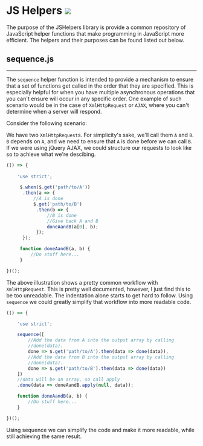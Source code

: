 # JS Helpers ![](https://api.travis-ci.org/JacobHeater/JSHelpers.svg?branch=master)

The purpose of the JSHelpers library is provide a common repository of JavaScript helper
functions that make programming in JavaScript more efficient. The helpers and their purposes
can be found listed out below. 

## sequence.js
---

The `sequence` helper function is intended to provide a mechanism to ensure
that a set of functions get called in the order that they are specified.
This is especially helpful for when you have multiple asynchronous operations
that you can't ensure will occur in any specific order. One example of such
scenario would be in the case of `XmlHttpRequest` or `AJAX`, where you can't
determine when a server will respond.

Consider the following scenario:

We have two `XmlHttpRequest`s. For simplicity's sake, we'll call them `A` and
`B`. `B` depends on `A`, and we need to ensure that `A` is done before we can
call `B`. If we were using jQuery AJAX, we could structure our requests to look
like so to achieve what we're descibing.

```javascript
(() => {
    
    'use strict';

     $.when($.get('path/to/A'))
      .then(a => {
          //A is done
          $.get('path/to/B')
           .then(b => {
               //B is done
               //Give back A and B
               doneAandB(a[0], b);
           });
      });

     function doneAandB(a, b) {
         //Do stuff here...
     }

})();

```
The above illustration shows a pretty common workflow with `XmlHttpRequest`.
This is pretty well documented, however, I just find this to be too
unreadable. The indentation alone starts to get hard to follow. Using 
`sequence` we could greatly simplify that workflow into more readable code.

```javascript
(() => {

    'use strict';

    sequence([
        //Add the data from A into the output array by calling
        //done(data).
        done => $.get('path/to/A').then(data => done(data)),
        //Add the data from B into the output array by calling
        //done(data).
        done => $.get('path/to/B').then(data => done(data))
    ])
    //data will be an array, so call apply
    .done(data => doneAandB.apply(null, data));

    function doneAandB(a, b) {
        //Do stuff here...
    }

})();
```

Using sequence we can simplify the code and make it more readable, while
still achieving the same result.